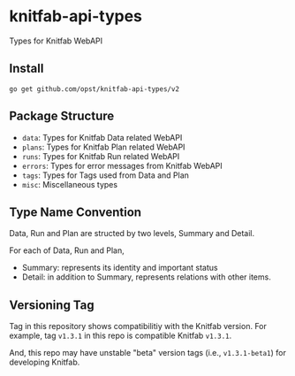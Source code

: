 # knitfab-api-types

Types for Knitfab WebAPI

## Install

```
go get github.com/opst/knitfab-api-types/v2
```

## Package Structure

- `data`: Types for Knitfab Data related WebAPI
- `plans`: Types for Knitfab Plan related WebAPI
- `runs`: Types for Knitfab Run related WebAPI
- `errors`: Types for error messages from Knitfab WebAPI
- `tags`: Types for Tags used from Data and Plan
- `misc`: Miscellaneous types

## Type Name Convention

Data, Run and Plan are structed by two levels, Summary and Detail.

For each of Data, Run and Plan,

- Summary: represents its identity and important status
- Detail: in addition to Summary, represents relations with other items.

## Versioning Tag

Tag in this repository shows compatibilitiy with the Knitfab version.
For example, tag `v1.3.1` in this repo is compatible Knitfab `v1.3.1`.

And, this repo may have unstable "beta" version tags (i.e., `v1.3.1-beta1`) for developing Knitfab.
